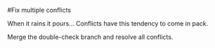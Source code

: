 #Fix multiple conflicts 

When it rains it pours... Conflicts have this tendency to come in pack. 

Merge the double-check branch and resolve all conflicts.
